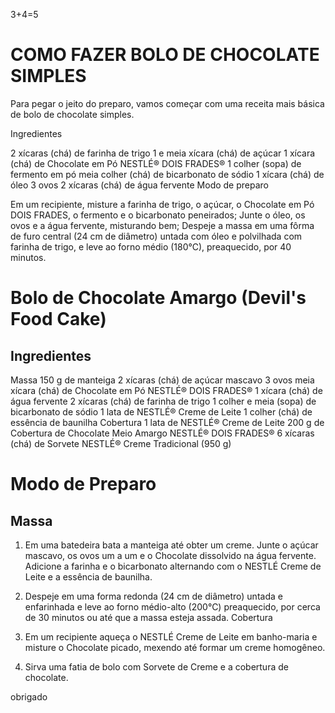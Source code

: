 3+4=5

# COMO FAZER BOLO DE CHOCOLATE SIMPLES
Para pegar o jeito do preparo, vamos começar com uma receita mais básica de bolo de chocolate simples.

Ingredientes

2 xícaras (chá) de farinha de trigo
1 e meia xícara (chá) de açúcar
1 xícara (chá) de Chocolate em Pó NESTLÉ® DOIS FRADES®
1 colher (sopa) de fermento em pó
meia colher (chá) de bicarbonato de sódio
1 xícara (chá) de óleo
3 ovos
2 xícaras (chá) de água fervente
Modo de preparo

Em um recipiente, misture a farinha de trigo, o açúcar, o Chocolate em Pó DOIS FRADES, o fermento e o bicarbonato peneirados;
Junte o óleo, os ovos e a água fervente, misturando bem;
Despeje a massa em uma fôrma de furo central (24 cm de diâmetro) untada com óleo e polvilhada com farinha de trigo, e leve ao forno médio (180°C), preaquecido, por 40 minutos.

# Bolo de Chocolate Amargo (Devil's Food Cake)

## Ingredientes

Massa
150 g de manteiga
2 xícaras (chá) de açúcar mascavo
3 ovos
meia xícara (chá) de Chocolate em Pó NESTLÉ® DOIS FRADES®
1 xícara (chá) de água fervente
2 xícaras (chá) de farinha de trigo
1 colher e meia (sopa) de bicarbonato de sódio
1 lata de NESTLÉ® Creme de Leite
1 colher (chá) de essência de baunilha
Cobertura
1 lata de NESTLÉ® Creme de Leite
200 g de Cobertura de Chocolate Meio Amargo NESTLÉ® DOIS FRADES®
6 xícaras (chá) de Sorvete NESTLÉ® Creme Tradicional (950 g)

# Modo de Preparo

## Massa

1.  Em uma batedeira bata a manteiga até obter um creme. Junte o açúcar mascavo, os ovos um a um e o Chocolate dissolvido na água fervente. Adicione a farinha e o bicarbonato alternando com o NESTLÉ Creme de Leite e a essência de baunilha.

2.  Despeje em uma forma redonda (24 cm de diâmetro) untada e enfarinhada e leve ao forno médio-alto (200°C) preaquecido, por cerca de 30 minutos ou até que a massa esteja assada.
Cobertura

3.  Em um recipiente aqueça o NESTLÉ Creme de Leite em banho-maria e misture o Chocolate picado, mexendo até formar um creme homogêneo.

4.  Sirva uma fatia de bolo com Sorvete de Creme e a cobertura de chocolate.

obrigado
